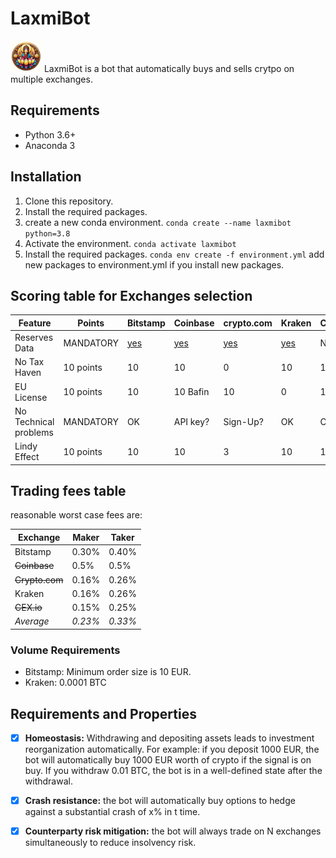 # LaxmiBot
<img alt="Icon for Laxmi Bot.png" width="50" height="50" src="resources%2FIcon%20for%20Laxmi%20Bot.png" />
LaxmiBot is a bot that automatically buys and sells crytpo on multiple exchanges.

## Requirements
- Python 3.6+
- Anaconda 3
## Installation
1. Clone this repository.
2. Install the required packages.
3. create a new conda environment. 
```conda create --name laxmibot python=3.8```
4. Activate the environment.
```conda activate laxmibot```
5. Install the required packages.
```conda env create -f environment.yml```
add new packages to environment.yml if you install new packages.

## Scoring table for Exchanges selection
| Feature               | Points    | Bitstamp   | Coinbase   | crypto.com| Kraken      | CEX.io | Binance |
|-----------------------|-----------|------------|------------|------------|------------------------------|--------|---------|
| Reserves Data         | MANDATORY | [yes](https://www.geckoterminal.com/proof_of_reserves/exchanges/bitstamp) | [yes](https://investor.coinbase.com/financials/sec-filings/default.aspx) | [yes](https://www.geckoterminal.com/proof_of_reserves/exchanges/crypto_com) | [yes](https://www.geckoterminal.com/proof_of_reserves/exchanges/kraken) | NO     | NO      |
| No Tax Haven          | 10 points | 10         | 10         | 0          | 10         | 10     | 0    |
| EU License            | 10 points | 10         | 10 Bafin   | 10         | 0          | 10     | 0       |
| No Technical problems | MANDATORY | OK         | API key?   | Sign-Up?   | OK         | OK     | OK      |
| Lindy Effect          | 10 points | 10         | 10         | 3          | 10         | 10     | 5    |
## Trading fees table
reasonable worst case fees are:

| Exchange     | Maker   | Taker   |
|--------------|---------|---------|
| Bitstamp     | 0.30%   | 0.40%   |
| ~~Coinbase~~ | 0.5%    | 0.5%    | 
| ~~Crypto.com~~   | 0.16%   | 0.26%   |
| Kraken       | 0.16%   | 0.26%   |
| ~~CEX.io~~       | 0.15%   | 0.25%   |
| _Average_    | _0.23%_ | _0.33%_ |

### Volume Requirements
- Bitstamp: Minimum order size is 10 EUR.
- Kraken: 0.0001 BTC

## Requirements and Properties
- [x] **Homeostasis:** Withdrawing and depositing assets leads to investment reorganization automatically. For example: if you deposit 1000 EUR, the bot will automatically buy 1000 EUR worth of crypto if the signal is on buy. If you withdraw 0.01 BTC, the bot is in a well-defined state after the withdrawal.
- [x] **Crash resistance:** the bot will automatically buy options to hedge against a substantial crash of x% in t time.
- [x] **Counterparty risk mitigation:** the bot will always trade on N exchanges simultaneously to reduce insolvency risk.


